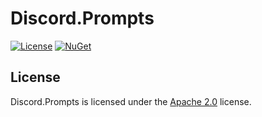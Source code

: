 # Discord.Prompts

[![License](https://img.shields.io/github/license/LXGaming/Discord.Prompts?label=License&cacheSeconds=86400)](https://github.com/LXGaming/Discord.Prompts/blob/main/LICENSE)
[![NuGet](https://img.shields.io/nuget/vpre/LXGaming.Discord.Prompts?label=NuGet)](https://www.nuget.org/packages/LXGaming.Discord.Prompts)

## License
Discord.Prompts is licensed under the [Apache 2.0](https://github.com/LXGaming/Discord.Prompts/blob/main/LICENSE) license.